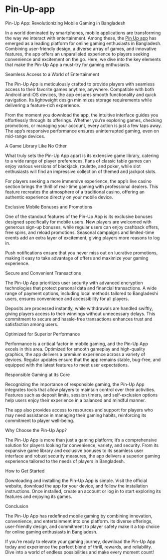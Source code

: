 # Pin-Up-app
Pin-Up App: Revolutionizing Mobile Gaming in Bangladesh

In a world dominated by smartphones, mobile applications are transforming the way we interact with entertainment. Among these, the <a href=https://pinup-apkbangladesh.com/app/>Pin Up app</a> has emerged as a leading platform for online gaming enthusiasts in Bangladesh. Combining user-friendly design, a diverse array of games, and innovative features, the app offers an unparalleled experience to players seeking convenience and excitement on the go. Here, we dive into the key elements that make the Pin-Up App a must-try for gaming enthusiasts.

Seamless Access to a World of Entertainment

The Pin-Up App is meticulously crafted to provide players with seamless access to their favorite games anytime, anywhere. Compatible with both Android and iOS devices, the app ensures smooth functionality and quick navigation. Its lightweight design minimizes storage requirements while delivering a feature-rich experience.

From the moment you download the app, the intuitive interface guides you effortlessly through its offerings. Whether you’re exploring games, checking promotions, or managing your account, every action is just a few taps away. The app’s responsive performance ensures uninterrupted gaming, even on mid-range devices.

A Game Library Like No Other

What truly sets the Pin-Up App apart is its extensive game library, catering to a wide range of player preferences. Fans of classic table games can enjoy various versions of blackjack, roulette, and poker, while slot enthusiasts will find an impressive collection of themed and jackpot slots.

For players seeking a more immersive experience, the app’s live casino section brings the thrill of real-time gaming with professional dealers. This feature recreates the atmosphere of a traditional casino, offering an authentic experience directly on your mobile device.

Exclusive Mobile Bonuses and Promotions

One of the standout features of the Pin-Up App is its exclusive bonuses designed specifically for mobile users. New players are welcomed with generous sign-up bonuses, while regular users can enjoy cashback offers, free spins, and reload promotions. Seasonal campaigns and limited-time events add an extra layer of excitement, giving players more reasons to log in.

Push notifications ensure that you never miss out on lucrative promotions, making it easy to take advantage of offers and maximize your gaming experience.

Secure and Convenient Transactions

The Pin-Up App prioritizes user security with advanced encryption technologies that protect personal data and financial transactions. A wide range of payment options, including local methods tailored to Bangladeshi users, ensures convenience and accessibility for all players.

Deposits are processed instantly, while withdrawals are handled swiftly, giving players access to their winnings without unnecessary delays. This commitment to secure and hassle-free transactions enhances trust and satisfaction among users.

Optimized for Superior Performance

Performance is a critical factor in mobile gaming, and the Pin-Up App excels in this area. Optimized for smooth gameplay and high-quality graphics, the app delivers a premium experience across a variety of devices. Regular updates ensure that the app remains stable, bug-free, and equipped with the latest features to meet user expectations.

Responsible Gaming at Its Core

Recognizing the importance of responsible gaming, the Pin-Up App integrates tools that allow players to maintain control over their activities. Features such as deposit limits, session timers, and self-exclusion options help users enjoy their experience in a balanced and mindful manner.

The app also provides access to resources and support for players who may need assistance in managing their gaming habits, reinforcing its commitment to player well-being.

Why Choose the Pin-Up App?

The Pin-Up App is more than just a gaming platform; it’s a comprehensive solution for players looking for convenience, variety, and security. From its expansive game library and exclusive bonuses to its seamless user interface and robust security measures, the app delivers a superior gaming experience tailored to the needs of players in Bangladesh.

How to Get Started

Downloading and installing the Pin-Up App is simple. Visit the official website, download the app for your device, and follow the installation instructions. Once installed, create an account or log in to start exploring its features and enjoying its games.

Conclusion

The Pin-Up App has redefined mobile gaming by combining innovation, convenience, and entertainment into one platform. Its diverse offerings, user-friendly design, and commitment to player safety make it a top choice for online gaming enthusiasts in Bangladesh.

If you’re ready to elevate your gaming journey, download the Pin-Up App today and experience the perfect blend of thrill, rewards, and reliability. Dive into a world of endless possibilities and make every moment count!
